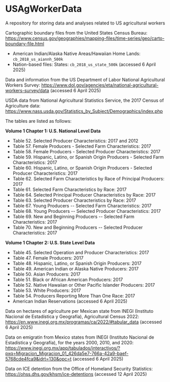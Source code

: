 # USAgWorkerData
A repository for storing data and analyses related to US agricultural workers

Cartographic boundary files from the United States Census Bureau: https://www.census.gov/geographies/mapping-files/time-series/geo/carto-boundary-file.html
-  American Indian/Alaska Native Areas/Hawaiian Home Lands: `cb_2018_us_aiannh_500k`
-  Nation-based files: States: `cb_2018_us_state_500k`
(accessed 6 April 2025)

Data and information from the US Department of Labor National Agricultural Workers Survey: https://www.dol.gov/agencies/eta/national-agricultural-workers-survey/data (accessed 6 April 2025)

USDA data from National Agricultural Statistics Service, the 2017 Census of Agriculture data: https://www.nass.usda.gov/Statistics_by_Subject/Demographics/index.php

The tables are listed as follows:

**Volume 1 Chapter 1: U.S. National Level Data**
- Table 52. Selected Producer Characteristics: 2017 and 2012
- Table 57. Female Producers - Selected Farm Characteristics: 2017
- Table 58. Female Producers - Selected Producer Characteristics: 2017
- Table 59. Hispanic, Latino, or Spanish Origin Producers - Selected Farm Characteristics: 2017
- Table 60. Hispanic, Latino, or Spanish Origin Producers - Selected Producer Characteristics: 2017
- Table 62. Selected Farm Characteristics by Race of Principal Producers: 2017
- Table 61. Selected Farm Characteristics by Race: 2017
- Table 64. Selected Principal Producer Characteristics by Race: 2017
- Table 63. Selected Producer Characteristics by Race: 2017
- Table 67. Young Producers -- Selected Farm Characteristics: 2017
- Table 68. Young Producers -- Selected Producer Characteristics: 2017
- Table 69. New and Beginning Producers -- Selected Farm Characteristics: 2017
- Table 70. New and Beginning Producers -- Selected Producer Characteristics: 2017

**Volume 1 Chapter 2: U.S. State Level Data**
- Table 45. Selected Operation and Producer Characteristics: 2017
- Table 47. Female Producers: 2017
- Table 48. Hispanic, Latino, or Spanish Origin Producers: 2017
- Table 49. American Indian or Alaska Native Producers: 2017
- Table 50. Asian Producers: 2017
- Table 51. Black or African American Producers: 2017
- Table 52. Native Hawaiian or Other Pacific Islander Producers: 2017
- Table 53. White Producers: 2017
- Table 54. Producers Reporting More Than One Race: 2017
- American Indian Reservations
(accessed 6 April 2025)

Data on hectares of agriculture per Mexican state from INEGI (Instituto Nacional de Estadística y Geografía), Agricultural Census 2022: https://en.www.inegi.org.mx/programas/ca/2022/#tabular_data (accessed 6 April 2025)

Data on emigratin from Mexico states from INEGI (Instituto Nacional de Estadística y Geografía), for the years 2000, 2010, and 2020: https://www.inegi.org.mx/app/tabulados/interactivos/?pxq=Migracion_Migracion_01_426da5e7-766a-42a9-baef-5768cde4fca9&idrt=130&opc=t (accessed 6 April 2025)

Data on ICE detention from the Office of Homeland Security Statistics: https://ohss.dhs.gov/khsm/ice-detentions (accessed 12 April 2025)

